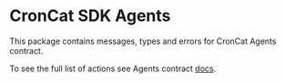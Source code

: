 # CronCat SDK Agents

This package contains messages, types and errors for CronCat Agents contract.

To see the full list of actions see Agents contract [docs](https://github.com/CronCats/cw-croncat/blob/beta/split-0.0.0/contracts/croncat-agents/README.md).
